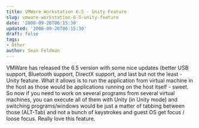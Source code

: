 ```yaml
---
title: VMWare Workstation 6.5 - Unity Feature
slug: vmware-workstation-6-5-unity-feature
date: '2008-09-26T06:15:30'
updated: '2008-09-26T06:15:30'
draft: false
tags:
- Other
author: Sean Feldman
---
```

<p>VMWare has released the 6.5 version with some nice updates (better USB support, Bluetooth support, DirectX support, and last but not the least - Unity feature. What it allows is to run the application from virtual machine in the host as those would be applications running on the host itself - sweet. So now if you need to work on several programs from several virtual machines, you can execute all of them with Unity (in Unity mode) and switching programs/windows would be just a matter of tabbing between those (ALT-Tab) and not a bunch of keystrokes and guest OS get focus / loose focus. Really love this feature.</p>
